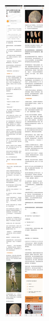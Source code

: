 ![](../../images/2017年05月/GX0511为什么思想可以特立独行，生活方式最好随大流.jpg)
![](../../images/2017年05月/GX0511为什么思想可以特立独行，生活方式最好随大流2.jpg)

